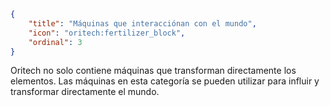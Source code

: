 ```json
{
	"title": "Máquinas que interacciónan con el mundo",
	"icon": "oritech:fertilizer_block",
	"ordinal": 3
}
```

Oritech no solo contiene máquinas que transforman directamente los elementos. Las máquinas en esta categoría se pueden utilizar para influir y transformar directamente el mundo.
